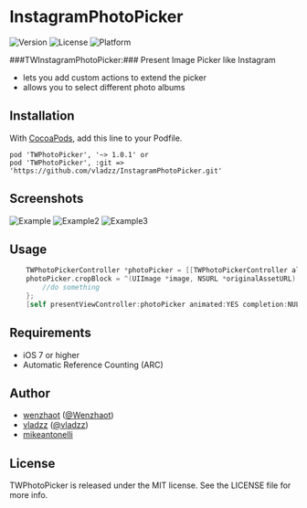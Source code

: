 InstagramPhotoPicker
====================

![Version](https://img.shields.io/cocoapods/v/TWPhotoPicker.svg)
![License](https://img.shields.io/cocoapods/l/TWPhotoPicker.svg)
![Platform](https://img.shields.io/cocoapods/p/TWPhotoPicker.svg)

###TWInstagramPhotoPicker:###
Present Image Picker like Instagram

* lets you add custom actions to extend the picker
* allows you to select different photo albums

## Installation

With [CocoaPods](http://cocoapods.org/), add this line to your Podfile.

    pod 'TWPhotoPicker', '~> 1.0.1' or
    pod 'TWPhotoPicker', :git => 'https://github.com/vladzz/InstagramPhotoPicker.git'

## Screenshots
![Example](./Screenshots/Screenshot01.png "Example")
![Example2](./Screenshots/Screenshot02.png "Example2")
![Example3](./Screenshots/Screenshot03.png "Example3")


## Usage

```objective-c 
    TWPhotoPickerController *photoPicker = [[TWPhotoPickerController alloc] init];
    photoPicker.cropBlock = ^(UIImage *image, NSURL *originalAssetURL) {
        //do something
    };
    [self presentViewController:photoPicker animated:YES completion:NULL];
```

## Requirements

- iOS 7 or higher
- Automatic Reference Counting (ARC)

## Author

- [wenzhaot](https://github.com/wenzhaot) ([@Wenzhaot](https://twitter.com/Wenzhaot))
- [vladzz](https://github.com/vladzz) ([@vladzz](https://twitter.com/vladzz))
- [mikeantonelli](https://github.com/mikeantonelli)

## License

TWPhotoPicker is released under the MIT license. See the LICENSE file for more info.
